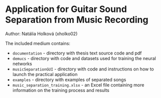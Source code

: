 # Application for Guitar Sound Separation from Music Recording

Author: Natália Holková (xholko02)

The included medium contains:
- `documentation` - directory with thesis text source code and pdf
- `demucs` - directory with code and datasets used for training the neural networks
- `musicSeparationGUI` - directory with code and instructions on how to launch the practical application
- `examples` - directory with examples of separated songs
- `music_separation_training.xlsx` - an Excel file containing more information on the training process and results
